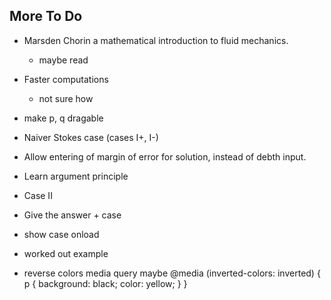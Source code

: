 ## More To Do
- Marsden Chorin a mathematical introduction to fluid mechanics.
  - maybe read
- Faster computations
  - not sure how
- make p, q dragable
- Naiver Stokes case (cases I+, I-)
- Allow entering of margin of error for solution, instead of debth input.
- Learn argument principle
- Case II
- Give the answer + case
- show case onload
- worked out example


- reverse colors media query maybe
@media (inverted-colors: inverted) {
  p {
    background: black;
    color: yellow;
  }
}
